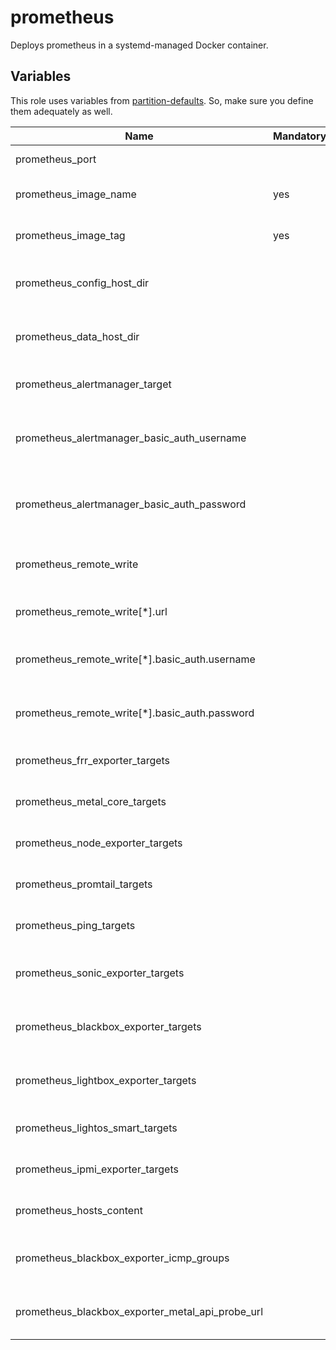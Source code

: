 # prometheus

Deploys prometheus in a systemd-managed Docker container.

## Variables

This role uses variables from [partition-defaults](/partition). So, make sure
you define them adequately as well.

| Name                                             | Mandatory | Description                                                 |
| ------------------------------------------------ | --------- | ----------------------------------------------------------- |
| prometheus_port                                  |           | Port for prometheus                                         |
| prometheus_image_name                            | yes       | Image version of the prometheus                             |
| prometheus_image_tag                             | yes       | Image tag of the prometheus                                 |
| prometheus_config_host_dir                       |           | The host directory for prometheus configurations            |
| prometheus_data_host_dir                         |           | The host directory for prometheus data                      |
| prometheus_alertmanager_target                   |           | Targets for the alertmanager                                |
| prometheus_alertmanager_basic_auth_username      |           | The username for the authentication to the alertmanager     |
| prometheus_alertmanager_basic_auth_password      |           | The password for the authentication to the alertmanager     |
| prometheus_remote_write                          |           | A list of remote write targets for prometheus               |
| prometheus_remote_write[*].url                   |           | The target url you want to write to                         |
| prometheus_remote_write[*].basic_auth.username   |           | Username for basic auth at the remote task                  |
| prometheus_remote_write[*].basic_auth.password   |           | Passord for basic auth at the remote task                   |
| prometheus_frr_exporter_targets                  |           | FRR exporter targets to scrape from                         |
| prometheus_metal_core_targets                    |           | metal-core targets to scrape from                           |
| prometheus_node_exporter_targets                 |           | Node exporter targets to scrape from                        |
| prometheus_promtail_targets                      |           | Promtail targets to scrape from                             |
| prometheus_ping_targets                          |           | Ping targets to scrape from                                 |
| prometheus_sonic_exporter_targets                |           | Sonic exporter targets to scrape from                       |
| prometheus_blackbox_exporter_targets             |           | Blackbox exporter targets to scrape from                    |
| prometheus_lightbox_exporter_targets             |           | Lightbox exporter targets to scrape from                    |
| prometheus_lightos_smart_targets                 |           | Lightos smart targets to scrape from                        |
| prometheus_ipmi_exporter_targets                 |           | IPMI exporter targets to scrape from                        |
| prometheus_hosts_content                         |           | Available hosts for prometheus                              |
| prometheus_blackbox_exporter_icmp_groups         |           | ICMP groups for the blackbox exporter                       |
| prometheus_blackbox_exporter_metal_api_probe_url |           | metal-api probe URL for the blackbox exporter               |
